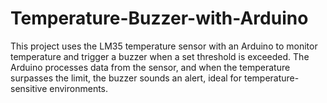 # Temperature-Buzzer-with-Arduino
This project uses the LM35 temperature sensor with an Arduino to monitor temperature and trigger a buzzer when a set threshold is exceeded. The Arduino processes data from the sensor, and when the temperature surpasses the limit, the buzzer sounds an alert, ideal for temperature-sensitive environments.
